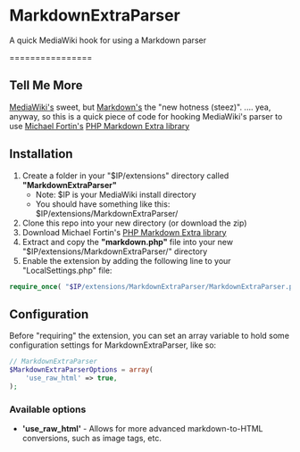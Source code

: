 # MarkdownExtraParser

A quick MediaWiki hook for using a Markdown parser

================

## Tell Me More

[MediaWiki's](http://www.mediawiki.org/) sweet, but [Markdown's](http://daringfireball.net/projects/markdown/) the "new hotness (steez)". .... yea, anyway, so this is a quick piece of code for hooking MediaWiki's parser to use [Michael Fortin's](http://michelf.ca) [PHP Markdown Extra library](http://michelf.ca/projects/php-markdown/)

## Installation

1. Create a folder in your "$IP/extensions" directory called **"MarkdownExtraParser"**
    - Note: $IP is your MediaWiki install directory
	- You should have something like this: $IP/extensions/MarkdownExtraParser/
2. Clone this repo into your new directory (or download the zip)
3. Download Michael Fortin's [PHP Markdown Extra library](http://michelf.ca/projects/php-markdown/)
4. Extract and copy the **"markdown.php"** file into your new "$IP/extensions/MarkdownExtraParser/" directory
5. Enable the extension by adding the following line to your "LocalSettings.php" file:

```php
require_once( "$IP/extensions/MarkdownExtraParser/MarkdownExtraParser.php" );
```

## Configuration

Before "requiring" the extension, you can set an array variable to hold some configuration settings for MarkdownExtraParser, like so:

```php
// MarkdownExtraParser
$MarkdownExtraParserOptions = array(
	'use_raw_html' => true,
);
```

### Available options

- **'use_raw_html'** - Allows for more advanced markdown-to-HTML conversions, such as image tags, etc.
